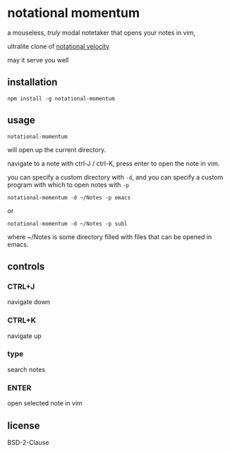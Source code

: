 # notational momentum

a mouseless, *truly* modal notetaker that opens your notes in vim,

ultralite clone of [notational velocity](http://notational.net/) 

may it serve you well

## installation

    npm install -g notational-momentum

## usage

    notational-momentum

will open up the current directory.

navigate to a note with ctrl-J / ctrl-K, press enter to open the note in vim.

you can specify a custom directory with `-d`,
and you can specify a custom program with which to open notes with `-p`

    notational-momentum -d ~/Notes -p emacs

or

    notational-momentum -d ~/Notes -p subl

where ~/Notes is some directory filled with files that can be opened in emacs.

## controls

### CTRL+J 

navigate down

### CTRL+K 

navigate up

### type

search notes

### ENTER

open selected note in vim

## license

BSD-2-Clause
